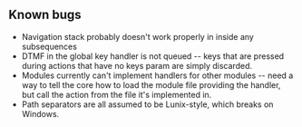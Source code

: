 ## Known bugs
 * Navigation stack probably doesn't work properly in inside any subsequences
 * DTMF in the global key handler is not queued --  keys that are pressed
   during actions that have no keys param are simply discarded.
 * Modules currently can't implement handlers for other modules -- need a way
   to tell the core how to load the module file providing the handler, but
   call the action from the file it's implemented in.
 * Path separators are all assumed to be Lunix-style, which breaks on Windows.
